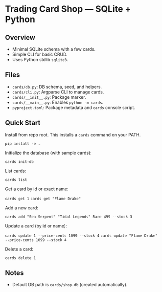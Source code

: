 Trading Card Shop — SQLite + Python
===================================

Overview
--------
- Minimal SQLite schema with a few cards.
- Simple CLI for basic CRUD.
- Uses Python stdlib `sqlite3`.

Files
-----
- `cards/db.py`: DB schema, seed, and helpers.
- `cards/cli.py`: Argparse CLI to manage cards.
- `cards/__init__.py`: Package marker.
- `cards/__main__.py`: Enables `python -m cards`.
- `pyproject.toml`: Package metadata and `cards` console script.

Quick Start
-----------
Install from repo root. This installs a `cards` command on your PATH.

  `pip install -e .`

Initialize the database (with sample cards):

   `cards init-db`

List cards:

   `cards list`

Get a card by id or exact name:

   `cards get 1`
   `cards get "Flame Drake"`

Add a new card:

   `cards add "Sea Serpent" "Tidal Legends" Rare 499 --stock 3`

Update a card (by id or name):

   `cards update 1 --price-cents 1099 --stock 4`
   `cards update "Flame Drake" --price-cents 1099 --stock 4`

Delete a card:

   `cards delete 1`


Notes
-----
- Default DB path is `cards/shop.db` (created automatically).